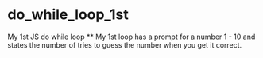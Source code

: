 # do_while_loop_1st
My 1st JS do while loop
** My 1st loop has a prompt for a number 1 - 10 and states the number of tries to guess the number when you get it correct.
